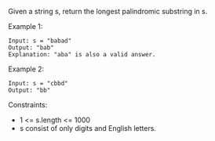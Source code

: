 Given a string s, return the longest palindromic substring in s.

Example 1:

```
Input: s = "babad"
Output: "bab"
Explanation: "aba" is also a valid answer.
```

Example 2:

```
Input: s = "cbbd"
Output: "bb"
```

Constraints:

- 1 <= s.length <= 1000
- s consist of only digits and English letters.
